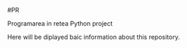 #PR

Programarea in retea
Python project


Here will be diplayed baic information about this repository.
